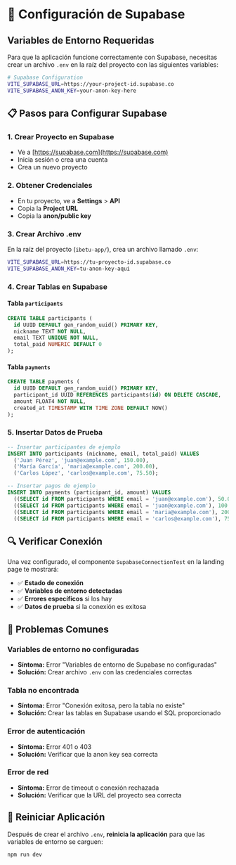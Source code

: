 # 🔌 Configuración de Supabase

## Variables de Entorno Requeridas

Para que la aplicación funcione correctamente con Supabase, necesitas crear un archivo `.env` en la raíz del proyecto con las siguientes variables:

```bash
# Supabase Configuration
VITE_SUPABASE_URL=https://your-project-id.supabase.co
VITE_SUPABASE_ANON_KEY=your-anon-key-here
```

## 📋 Pasos para Configurar Supabase

### 1. Crear Proyecto en Supabase
- Ve a [https://supabase.com](https://supabase.com)
- Inicia sesión o crea una cuenta
- Crea un nuevo proyecto

### 2. Obtener Credenciales
- En tu proyecto, ve a **Settings** > **API**
- Copia la **Project URL**
- Copia la **anon/public key**

### 3. Crear Archivo .env
En la raíz del proyecto (`ibetu-app/`), crea un archivo llamado `.env`:

```bash
VITE_SUPABASE_URL=https://tu-proyecto-id.supabase.co
VITE_SUPABASE_ANON_KEY=tu-anon-key-aqui
```

### 4. Crear Tablas en Supabase

#### Tabla `participants`
```sql
CREATE TABLE participants (
  id UUID DEFAULT gen_random_uuid() PRIMARY KEY,
  nickname TEXT NOT NULL,
  email TEXT UNIQUE NOT NULL,
  total_paid NUMERIC DEFAULT 0
);
```

#### Tabla `payments`
```sql
CREATE TABLE payments (
  id UUID DEFAULT gen_random_uuid() PRIMARY KEY,
  participant_id UUID REFERENCES participants(id) ON DELETE CASCADE,
  amount FLOAT4 NOT NULL,
  created_at TIMESTAMP WITH TIME ZONE DEFAULT NOW()
);
```

### 5. Insertar Datos de Prueba
```sql
-- Insertar participantes de ejemplo
INSERT INTO participants (nickname, email, total_paid) VALUES
  ('Juan Pérez', 'juan@example.com', 150.00),
  ('María García', 'maria@example.com', 200.00),
  ('Carlos López', 'carlos@example.com', 75.50);

-- Insertar pagos de ejemplo
INSERT INTO payments (participant_id, amount) VALUES
  ((SELECT id FROM participants WHERE email = 'juan@example.com'), 50.00),
  ((SELECT id FROM participants WHERE email = 'juan@example.com'), 100.00),
  ((SELECT id FROM participants WHERE email = 'maria@example.com'), 200.00),
  ((SELECT id FROM participants WHERE email = 'carlos@example.com'), 75.50);
```

## 🔍 Verificar Conexión

Una vez configurado, el componente `SupabaseConnectionTest` en la landing page te mostrará:

- ✅ **Estado de conexión**
- ✅ **Variables de entorno detectadas**
- ✅ **Errores específicos** si los hay
- ✅ **Datos de prueba** si la conexión es exitosa

## 🚨 Problemas Comunes

### Variables de entorno no configuradas
- **Síntoma:** Error "Variables de entorno de Supabase no configuradas"
- **Solución:** Crear archivo `.env` con las credenciales correctas

### Tabla no encontrada
- **Síntoma:** Error "Conexión exitosa, pero la tabla no existe"
- **Solución:** Crear las tablas en Supabase usando el SQL proporcionado

### Error de autenticación
- **Síntoma:** Error 401 o 403
- **Solución:** Verificar que la anon key sea correcta

### Error de red
- **Síntoma:** Error de timeout o conexión rechazada
- **Solución:** Verificar que la URL del proyecto sea correcta

## 📱 Reiniciar Aplicación

Después de crear el archivo `.env`, **reinicia la aplicación** para que las variables de entorno se carguen:

```bash
npm run dev
```
